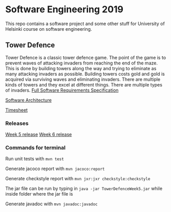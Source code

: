 # Software Engineering 2019 
This repo contains a software project and some other stuff for University of Helsinki course on software engineering.

## Tower Defence
Tower Defence is a classic tower defence game. The point of the game is to prevent waves of attacking invaders from reaching the end of the maze. This is done by building towers along the way and trying to eliminate as many attacking invaders as possible. Building towers costs gold and gold is acquired via surviving waves and eliminating invaders. There are multiple kinds of towers and they excel at different things. There are multiple types of invaders. [Full Software Requirements Specification](https://github.com/Melimet/TowerDefence/blob/master/documentation/SoftwareRequirementsSpecification.md)

[Software Architecture](https://github.com/Melimet/TowerDefence/blob/master/documentation/SoftwareArchitecture.md)

[Timesheet](https://github.com/Melimet/TowerDefence/blob/master/documentation/Timesheet.md)

### Releases
  [Week 5 release](https://github.com/Melimet/TowerDefence/releases/tag/week5)
  [Week 6 release](https://github.com/Melimet/TowerDefence/releases/tag/Week6)

### Commands for terminal

Run unit tests with `mvn test`

Generate jacoco report with  `mvn jacoco:report`

Generate checkstyle report with `mvn jxr:jxr checkstyle:checkstyle`

The jar file can be run by typing in `java -jar TowerDefenceWeek5.jar` while inside folder where the jar file is

Generate javadoc with `mvn javadoc:javadoc`
